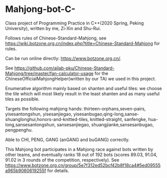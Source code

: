 # Mahjong-bot-C-
Class project of Programming Practice in C++(2020 Spring, Peking University), written by me, Zi-Xin and Shu-Rui.

Follows rules of Chinese-Standard-Mahjong, see https://wiki.botzone.org.cn/index.php?title=Chinese-Standard-Mahjong for rules.

Can be run online directly: https://www.botzone.org.cn/.

See https://github.com/ailab-pku/Chinese-Standard-Mahjong/tree/master/fan-calculator-usage for the ChineseOfficialMahjongHelper(written by our TA) we used in this project.

Enumerative algorithm mainly based on shanten and useful tiles: we choose the tile which will most likely result in the least shanten and as many useful tiles as possible.

Targets the following mahjong hands: thirteen-orphans,seven-pairs, yisesantongshun, yisesanjiegao, yisesanbugao,qing-long,sanse-shuanglonghui,honors-and-knitted-tiles, knitted-straight, sanfengke, hua-long,sansesantongshun, sansesanjiegao, shuangjianke,sansesanbugao, pengpenghu.

Able to CHI, PENG, GANG (anGANG and buGANG) correctly.

This Mahjong bot participates in a Mahjong race against bots written by other teams, and eventually ranks 18 out of 192 bots (scores 89.03, 91.04, 91.02 in 3 rounds of the competition, respectively). See https://www.botzone.org.cn/group/5e7f312ed52bcf42b8f18ca4#5ed09555a965b9060619255f for details.
